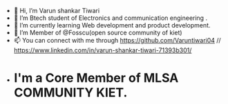 - 👋 Hi, I’m Varun shankar Tiwari
- 👀 I’m Btech student of Electronics and communication engineering .
- 🌱 I’m currently learning Web development and product development.
- 💞️ I’m Member of @Fosscu(open source community of kiet)
- 📫 You can connect with me through https://github.com/Varuntiwari04 // https://www.linkedin.com/in/varun-shankar-tiwari-71393b301/ 
- # I'm a Core Member of MLSA COMMUNITY KIET.
<!---
Varuntiwari04/Varuntiwari04 is a ✨ special ✨ repository because its `README.md` (this file) appears on your GitHub profile.
You can click the Preview link to take a look at your changes.
--->
